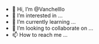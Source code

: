 - 👋 Hi, I’m @Vanchelllo
- 👀 I’m interested in ...
- 🌱 I’m currently learning ...
- 💞️ I’m looking to collaborate on ...
- 📫 How to reach me ...

<!---
Vanchelllo/Vanchelllo is a ✨ special ✨ repository because its `README.md` (this file) appears on your GitHub profile.
You can click the Preview link to take a look at your changes.
--->
